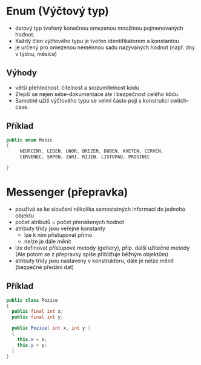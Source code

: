 # Enum (Výčtový typ)
* datový typ tvořený konečnou omezenou množinou pojmenovaných hodnot.
* Každý člen výčtového typu je tvořen identifikátorem a konstantou
* je určený pro omezenou neměnnou sadu nazývaných hodnot (např. dny v týdnu, měsíce)

## Výhody
* větší přehlednost, čitelnost a srozumitelnost kódu
* Zlepší se nejen sebe-dokumentace ale i bezpečnost celého kódu. 
* Samotné užití výčtového typu se velmi často pojí s konstrukcí switch-case.

## Příklad

```java
public enum Mesic
{
     NEURCENY, LEDEN, UNOR, BREZEN, DUBEN, KVETEN, CERVEN,
     CERVENEC, SRPEN, ZARI, RIJEN, LISTOPAD, PROSINEC

}
```

# Messenger (přepravka)
* používá se ke sloučení několika samostatných informací do jednoho objektu
* počet atributů = počet přenášených hodnot
* atributy třídy jsou veřejné konstanty
  - lze k nim přistupovat přímo
  - nelze je dále měnit
* lze definovat přístupové metody (gettery), příp. další užitečné metody (Ale potom se z přepravky spíše přibližuje běžným objektům)
* atributy třídy jsou nastaveny v konstruktoru, dále je nelze měnit (bezpečné předání dat)

## Příklad
```java
public class Pozice
{
  public final int x;
  public final int y;

  public Pozice( int x, int y )
  {
    this.x = x;
    this.y = y;
  }
}
```
